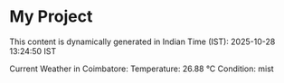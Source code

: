# My Project

This content is dynamically generated in Indian Time (IST): 2025-10-28 13:24:50 IST


Current Weather in Coimbatore:
Temperature: 26.88 °C
Condition: mist
